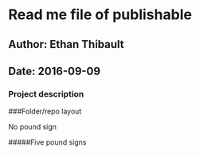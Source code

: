 # Read me file of publishable

## Author: Ethan Thibault

## Date: 2016-09-09

### Project description

###Folder/repo layout

No pound sign

#####Five pound signs
